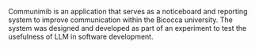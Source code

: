 Communimib is an application that serves as a noticeboard and reporting system to improve communication within the Bicocca university.
The system was designed and developed as part of an experiment to test the usefulness of LLM in software development.
